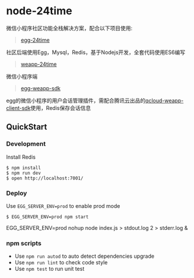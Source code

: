 # node-24time
微信小程序社区功能全栈解决方案，配合以下项目使用:

> [egg-24time](https://github.com/seasonstar/egg-24time)

社区后端使用Egg，Mysql，Redis，基于Nodejs开发，全套代码使用ES6编写

> [weapp-24time](https://github.com/seasonstar/weapp-24time)

微信小程序端

> [egg-weapp-sdk](https://github.com/seasonstar/egg-weapp-sdk)

egg的微信小程序的用户会话管理插件，需配合腾讯云出品的[qcloud-weapp-client-sdk](https://github.com/tencentyun/weapp-client-sdk)使用，Redis保存会话信息


## QuickStart

### Development

Install Redis

```shell
$ npm install
$ npm run dev
$ open http://localhost:7001/
```

### Deploy

Use `EGG_SERVER_ENV=prod` to enable prod mode

```shell
$ EGG_SERVER_ENV=prod npm start
```

EGG_SERVER_ENV=prod nohup node index.js > stdout.log 2 > stderr.log &

### npm scripts

- Use `npm run autod` to auto detect dependencies upgrade
- Use `npm run lint` to check code style
- Use `npm test` to run unit test
